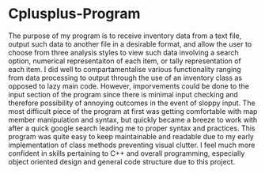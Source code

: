 # Cplusplus-Program
The purpose of my program is to receive inventory data from a text file, output such data to another file in a desirable format, and allow the user to choose from three analysis styles to view such data involving a search option, numerical representaiton of each item, or tally representation of each item. I did well to compartamentalise various functionality ranging from data processing to output through the use of an inventory class as opposed to lazy main code. However, imporvements could be done to the input section of the program since there is minimal input checking and therefore possibility of annoying outcomes in the event of sloppy input. The most difficult piece of the program at first was getting comfortable with map member manipulation and syntax, but quickly became a breeze to work with after a quick google search leading me to proper syntax and practices. This program was quite easy to keep maintainable and readable due to my early implementation of class methods preventing visual clutter. I feel much more confident in skills pertaining to C++ and overall programming, especially object oriented design and general code structure due to this project. 
